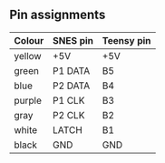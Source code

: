 ## Pin assignments

Colour | SNES pin | Teensy pin
------ | -------- | ----------
yellow | +5V      | +5V
green  | P1 DATA  | B5
blue   | P2 DATA  | B4
purple | P1 CLK   | B3
gray   | P2 CLK   | B2
white  | LATCH    | B1
black  | GND      | GND

